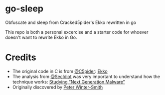 # go-sleep
Obfuscate and sleep from Cracked5pider's Ekko rewritten in go

This repo is both a personal excercise and a starter code for whoever doesn't want to rewrite Ekko in Go.

# Credits

- The original code in C is from [@C5pider](https://twitter.com/C5pider): [Ekko](https://github.com/Cracked5pider/Ekko)
- The analysis from [@SecIdiot](https://twitter.com/ilove2pwn_) was very important to understand how the technique works: [Studying “Next Generation Malware”](https://suspicious.actor/2022/05/05/mdsec-nighthawk-study.html)
- Originally discovered by [Peter Winter-Smith](https://twitter.com/peterwintrsmith)
